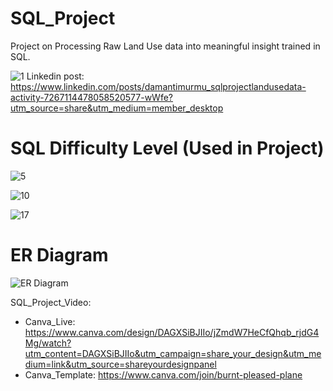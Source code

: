 # SQL_Project
Project on Processing Raw Land Use data into meaningful insight trained in SQL.

![1](https://github.com/user-attachments/assets/58fe99b8-baac-4816-8408-1f2dee843fcf)
Linkedin post: https://www.linkedin.com/posts/damantimurmu_sqlprojectlandusedata-activity-7267114478058520577-wWfe?utm_source=share&utm_medium=member_desktop 

# SQL Difficulty Level (Used in Project)
![5](https://github.com/user-attachments/assets/ab0b4255-840c-4e4e-9b3a-2fa09b02339a)

![10](https://github.com/user-attachments/assets/bfb5c191-727b-4140-9279-0c5bb0b26371)

![17](https://github.com/user-attachments/assets/c29c9002-e651-4cdb-91ba-c12f316e4a73)

# ER Diagram
![ER Diagram](https://github.com/user-attachments/assets/7ba4d8df-a4bd-47ed-9a51-f8ae934073df)

SQL_Project_Video: 
- Canva_Live: https://www.canva.com/design/DAGXSiBJIIo/jZmdW7HeCfQhqb_rjdG4Mg/watch?utm_content=DAGXSiBJIIo&utm_campaign=share_your_design&utm_medium=link&utm_source=shareyourdesignpanel
- Canva_Template: https://www.canva.com/join/burnt-pleased-plane
